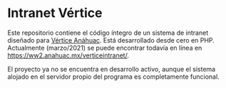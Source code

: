 # Intranet Vértice

Este repositorio contiene el código íntegro de un sistema de intranet diseñado para [Vértice Anáhuac](https://www.anahuac.mx/mexico/VidaUniversitaria/liderazgo-y-excelencia/programas/Vertice). Está desarrollado desde cero en PHP. Actualmente (marzo/2021) se puede encontrar todavía en línea en <https://ww2.anahuac.mx/verticeintranet/>.

El proyecto ya no se encuentra en desarrollo activo, aunque el sistema alojado en el servidor propio del programa es completamente funcional.
